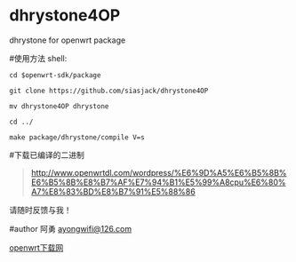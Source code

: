 # dhrystone4OP
dhrystone  for openwrt package 

#使用方法
shell:

    cd $openwrt-sdk/package

    git clone https://github.com/siasjack/dhrystone4OP
	
	mv dhrystone4OP dhrystone
	
	cd ../
	
	make package/dhrystone/compile V=s

#下载已编译的二进制
>http://www.openwrtdl.com/wordpress/%E6%9D%A5%E6%B5%8B%E6%B5%8B%E8%B7%AF%E7%94%B1%E5%99%A8cpu%E6%80%A7%E8%83%BD%E8%B7%91%E5%88%86

请随时反馈与我！

#author
阿勇 ayongwifi@126.com

[openwrt下载网](http://www.openwrtdl.com)
